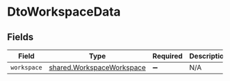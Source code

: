 # DtoWorkspaceData


## Fields

| Field                                                                         | Type                                                                          | Required                                                                      | Description                                                                   |
| ----------------------------------------------------------------------------- | ----------------------------------------------------------------------------- | ----------------------------------------------------------------------------- | ----------------------------------------------------------------------------- |
| `workspace`                                                                   | [shared.WorkspaceWorkspace](../../../sdk/models/shared/workspaceworkspace.md) | :heavy_minus_sign:                                                            | N/A                                                                           |